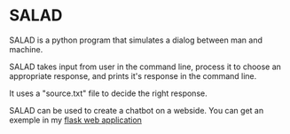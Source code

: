 # SALAD
SALAD is a python program that simulates a dialog between man and machine.


SALAD takes input from user in the command line, process it to choose an appropriate response, and prints it's response in the command line.

It uses a "source.txt" file to decide the right response.

SALAD can be used to create a chatbot on a webside. You can get an exemple in my [flask web application](https://github.com/TitouanChvn/PP2I)
